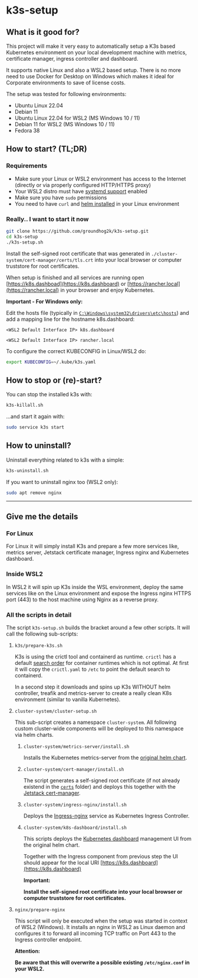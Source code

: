# k3s-setup

## What is it good for?

This project will make it very easy to automatically setup a K3s based Kubernetes environment on your local development machine with metrics, certificate manager, ingress controller and dashboard.

It supports native Linux and also a WSL2 based setup.
There is no more need to use Docker for Desktop on Windows which makes it ideal for Corporate environments to save of license costs.

The setup was tested for following environments:

- Ubuntu Linux 22.04
- Debian 11
- Ubuntu Linux 22.04 for WSL2 (MS Windows 10 / 11)
- Debian 11 for WSL2 (MS Windows 10 / 11)
- Fedora 38

## How to start? (TL;DR)

### Requirements

- Make sure your Linux or WSL2 environment has access to the Internet (directly or via properly configured HTTP/HTTPS proxy)
- Your WSL2 distro must have [systemd support](https://devblogs.microsoft.com/commandline/systemd-support-is-now-available-in-wsl/#set-the-systemd-flag-set-in-your-wsl-distro-settings) enabled
- Make sure you have `sudo` permissions
- You need to have `curl` and [helm installed](https://helm.sh/docs/intro/install/) in your Linux environment

### Really.. I want to start it now

```bash
git clone https://github.com/groundhog2k/k3s-setup.git
cd k3s-setup
./k3s-setup.sh
```

Install the self-signed root certificate that was generated in `./cluster-system/cert-manager/certs/tls.crt` into your local browser or computer truststore for root certificates.

When setup is finished and all services are running open [https://k8s.dashboad](https://k8s.dashboard) or [https://rancher.local](https://rancher.local) in your browser and enjoy Kubernetes.

**Important - For Windows only:**

Edit the hosts file (typically in [`C:\Windows\system32\drivers\etc\hosts`](C:/Windows/system32/drivers/etc/hosts)) and add a mapping line for the hostname k8s.dashboard:

```text
<WSL2 Default Interface IP> k8s.dashboard
```

```text
<WSL2 Default Interface IP> rancher.local
```

To configure the correct KUBECONFIG in Linux/WSL2 do:

```bash
export KUBECONFIG=~/.kube/k3s.yaml
```

## How to stop or (re)-start?

You can stop the installed k3s with:

```bash
k3s-killall.sh
```

...and start it again with:

```bash
sudo service k3s start
```

## How to uninstall?

Uninstall everything related to k3s with a simple:

```bash
k3s-uninstall.sh
```

If you want to uninstall nginx too (WSL2 only):

```bash
sudo apt remove nginx
```

---

## Give me the details

### For Linux

For Linux it will simply install K3s and prepare a few more services like, metrics server, Jetstack certificate manager, Ingress nginx and Kubernetes dashboard.

### Inside WSL2

In WSL2 it will spin up K3s inside the WSL environment, deploy the same services like on the Linux environment and expose the Ingress nginx HTTPS port (443) to the host machine using Nginx as a reverse proxy.

### All the scripts in detail

The script `k3s-setup.sh` builds the bracket around a few other scripts.
It will call the following sub-scripts:

1. `k3s/prepare-k3s.sh`

    K3s is using the crictl tool and containerd as runtime. `crictl` has a default [search order](https://github.com/kubernetes-sigs/cri-tools/blob/master/docs/crictl.md) for container runtimes which is not optimal.
    At first it will copy the `crictl.yaml` to `/etc` to point the default search to containerd.

    In a second step it downloads and spins up K3s WITHOUT helm controller, treafik and metrics-server to create a really clean K8s environment (similar to vanilla Kubernetes).

2. `cluster-system/cluster-setup.sh`

   This sub-script creates a namespace `cluster-system`. All following custom cluster-wide components will be deployed to this namespace via helm charts.

   1. `cluster-system/metrics-server/install.sh`

      Installs the Kubernetes metrics-server from the [original helm chart](https://github.com/kubernetes-sigs/metrics-server).

   2. `cluster-system/cert-manager/install.sh`

      The script generates a self-signed root certificate (if not already existend in the [`certs`](https://github.com/groundhog2k/k3s-setup/tree/main/cluster-system/cert-manager/certs) folder) and deploys this together with the [Jetstack cert-manager](https://github.com/cert-manager/cert-manager).

   3. `cluster-system/ingress-nginx/install.sh`

      Deploys the [Ingress-nginx](https://github.com/kubernetes/ingress-nginx) service as Kubernetes Ingress Controller.

   4. `cluster-system/k8s-dashboard/install.sh`

      This scripts deploys the [Kubernetes dashboard](https://github.com/kubernetes/dashboard) management UI from the original helm chart.

      Together with the Ingress component from previous step the UI should appear for the local URI [https://k8s.dashboard](https://k8s.dashboard)

      **Important:**

      **Install the self-signed root certificate into your local browser or computer truststore for root certificates.**

3. `nginx/prepare-nginx`

   This script will only be executed when the setup was started in context of WSL2 (Windows).
   It installs an nginx in WSL2 as Linux daemon and configures it to forward all incoming TCP traffic on Port 443 to the Ingress controller endpoint.

   **Attention:**

   **Be aware that this will overwrite a possible existing `/etc/nginx.conf` in your WSL2.**
